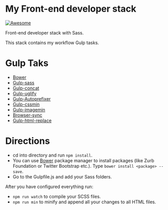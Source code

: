 # My Front-end developer stack

[![Awesome](https://cdn.rawgit.com/sindresorhus/awesome/d7305f38d29fed78fa85652e3a63e154dd8e8829/media/badge.svg)](https://github.com/sindresorhus/awesome)

Front-end developer stack with Sass.

This stack contains my workflow Gulp tasks.


# Gulp Taks

* [Bower](https://www.npmjs.com/package/bower)
* [Gulp-sass](https://www.npmjs.com/package/gulp-sass)
* [Gulp-concat](https://www.npmjs.com/package/gulp-concat)
* [Gulp-uglify](https://www.npmjs.com/package/gulp-uglify)
* [Gulp-Autoprefixer](https://www.npmjs.com/package/autoprefixer)
* [Gulp-cssmin](https://www.npmjs.com/package/gulp-cssmin)
* [Gulp-imagemin](https://github.com/sindresorhus/gulp-imagemin)
* [Browser-sync](https://www.browsersync.io/docs/gulp/)
* [Gulp-html-replace](https://www.npmjs.com/package/gulp-html-replace)

# Directions

* cd into directory and run `npm install`.
* You can use [Bower](http://bower.io/) package manager to install packages (like Zurb Foundation or Twitter Bootstrap etc.). Type `bower install <package> --save`.
* Go to the Gulpfile.js and add your Sass folders.

After you have configured everything run:
* `npm run watch` to compile your SCSS files.
* `npm run min` to minify and append all your changes to all HTML files.
